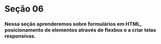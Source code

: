 # Seção 06

### Nessa seção aprenderemos sobre formulários em HTML, posicionamento de elementos através de flexbox e a criar telas responsivas.